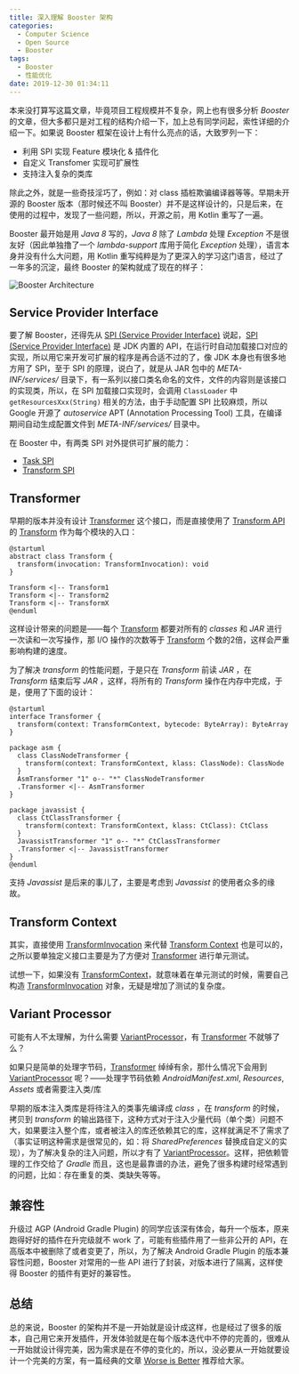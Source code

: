 ```yaml
---
title: 深入理解 Booster 架构
categories:
  - Computer Science
  - Open Source
  - Booster
tags:
  - Booster
  - 性能优化
date: 2019-12-30 01:34:11
---
```


本来没打算写这篇文章，毕竟项目工程规模并不复杂，网上也有很多分析 *Booster* 的文章，但大多都只是对工程的结构介绍一下，加上总有同学问起，索性详细的介绍一下。如果说 Booster 框架在设计上有什么亮点的话，大致罗列一下：

- 利用 SPI 实现 Feature 模块化 & 插件化
- 自定义 Transfomer 实现可扩展性
- 支持注入复杂的类库

除此之外，就是一些奇技淫巧了，例如：对 class 插桩欺骗编译器等等。早期未开源的 Booster 版本（那时候还不叫 Booster）并不是这样设计的，只是后来，在使用的过程中，发现了一些问题，所以，开源之前，用 Kotlin 重写了一遍。

Booster 最开始是用 *Java 8* 写的，*Java 8* 除了 *Lambda* 处理 *Exception* 不是很友好（因此单独撸了一个 *lambda-support* 库用于简化 *Exception* 处理），语言本身并没有什么大问题，用 Kotlin 重写纯粹是为了更深入的学习这门语言，经过了一年多的沉淀，最终 Booster 的架构就成了现在的样子：

![Booster Architecture](https://github.com/didi/booster/blob/master/assets/booster-architecture.png?raw=true)

## Service Provider Interface

要了解 Booster，还得先从 [SPI (Service Provider Interface)](https://docs.oracle.com/javase/tutorial/ext/basics/spi.html) 说起，[SPI (Service Provider Interface)](https://docs.oracle.com/javase/tutorial/ext/basics/spi.html) 是 JDK 内置的 API，在运行时自动加载接口对应的实现，所以用它来开发可扩展的程序是再合适不过的了，像 JDK 本身也有很多地方用了 SPI，至于 SPI 的原理，说白了，就是从 JAR 包中的 *META-INF/services/* 目录下，有一系列以接口类名命名的文件，文件的内容则是该接口的实现类，所以，在 SPI 加载接口实现时，会调用 `ClassLoader` 中 `getResourcesXxx(String)` 相关的方法，由于手动配置 SPI 比较麻烦，所以 Google 开源了 *autoservice* APT (Annotation Processing Tool) 工具，在编译期间自动生成配置文件到 *META-INF/services/* 目录中。

在 Booster 中，有两类 SPI 对外提供可扩展的能力：

- [Task SPI](https://github.com/didi/booster/blob/master/booster-task-spi)
- [Transform SPI](https://github.com/didi/booster/blob/master/booster-transform-spi)

## Transformer

早期的版本并没有设计 [Transformer](https://github.com/didi/booster/blob/master/booster-transform-spi/src/main/kotlin/com/didiglobal/booster/transform/Transformer.kt) 这个接口，而是直接使用了 [Transform API](http://tools.android.com/tech-docs/new-build-system/transform-api) 的 [Transform](http://google.github.io/android-gradle-dsl/javadoc/current/com/android/build/api/transform/Transform.html) 作为每个模块的入口：


```plantuml
@startuml
abstract class Transform {
  transform(invocation: TransformInvocation): void
}

Transform <|-- Transform1
Transform <|-- Transform2
Transform <|-- TransformX
@enduml
```

这样设计带来的问题是——每个 [Transform](http://google.github.io/android-gradle-dsl/javadoc/current/com/android/build/api/transform/Transform.html) 都要对所有的 *classes* 和 *JAR* 进行一次读和一次写操作，那 I/O 操作的次数等于 [Transform](http://google.github.io/android-gradle-dsl/javadoc/current/com/android/build/api/transform/Transform.html) 个数的2倍，这样会严重影响构建的速度。

为了解决 *transform* 的性能问题，于是只在 *Transform* 前读 *JAR* ，在 *Transform* 结束后写 *JAR* ，这样，将所有的 *Transform* 操作在内存中完成，于是，便用了下面的设计：

```plantuml
@startuml
interface Transformer {
  transform(context: TransformContext, bytecode: ByteArray): ByteArray
}

package asm {
  class ClassNodeTransformer {
    transform(context: TransformContext, klass: ClassNode): ClassNode
  }
  AsmTransformer "1" o-- "*" ClassNodeTransformer
  .Transformer <|-- AsmTransformer
}

package javassist {
  class CtClassTransformer {
    transform(context: TransformContext, klass: CtClass): CtClass
  }
  JavassistTransformer "1" o-- "*" CtClassTransformer
  .Transformer <|-- JavassistTransformer
}
@enduml
```

支持 *Javassist* 是后来的事儿了，主要是考虑到 *Javassist* 的使用者众多的缘故。

## Transform Context

其实，直接使用 [TransformInvocation](http://google.github.io/android-gradle-dsl/javadoc/current/com/android/build/api/transform/TransformInvocation.html) 来代替 [Transform Context](https://github.com/didi/booster/blob/master/booster-transform-spi/src/main/kotlin/com/didiglobal/booster/transform/TransformContext.kt) 也是可以的，之所以要单独定义接口主要是为了方便对 [Transformer](https://github.com/didi/booster/blob/master/booster-transform-spi/src/main/kotlin/com/didiglobal/booster/transform/Transformer.kt) 进行单元测试。

试想一下，如果没有 [TransformContext](https://github.com/didi/booster/blob/master/booster-transform-spi/src/main/kotlin/com/didiglobal/booster/transform/Transformer.kt)，就意味着在单元测试的时候，需要自己构造 [TransformInvocation](http://google.github.io/android-gradle-dsl/javadoc/current/com/android/build/api/transform/TransformInvocation.html) 对象，无疑是增加了测试的复杂度。

## Variant Processor

可能有人不太理解，为什么需要 [VariantProcessor](https://github.com/didi/booster/blob/master/booster-task-spi/src/main/kotlin/com/didiglobal/booster/task/spi/VariantProcessor.kt)，有 [Transformer](https://github.com/didi/booster/blob/master/booster-transform-spi/src/main/kotlin/com/didiglobal/booster/transform/Transformer.kt) 不就够了么？

如果只是简单的处理字节码，[Transformer](https://github.com/didi/booster/blob/master/booster-transform-spi/src/main/kotlin/com/didiglobal/booster/transform/Transformer.kt) 绰绰有余，那什么情况下会用到 [VariantProcessor](https://github.com/didi/booster/blob/master/booster-task-spi/src/main/kotlin/com/didiglobal/booster/task/spi/VariantProcessor.kt) 呢？——处理字节码依赖 *AndroidManifest.xml*, *Resources*, *Assets* 或者需要注入类/库

早期的版本注入类库是将待注入的类事先编译成 *class* ，在 *transform* 的时候，拷贝到 *transform* 的输出路径下，这种方式对于注入少量代码（单个类）问题不大，如果要注入整个库，或者被注入的库还依赖其它的库，这样就满足不了需求了（事实证明这种需求是很常见的，如：将 *SharedPreferences* 替换成自定义的实现），为了解决复杂的注入问题，所以才有了 [VariantProcessor](https://github.com/didi/booster/blob/master/booster-task-spi/src/main/kotlin/com/didiglobal/booster/task/spi/VariantProcessor.kt)。这样，把依赖管理的工作交给了 *Gradle* 而且，这也是最靠谱的办法，避免了很多构建时经常遇到的问题，比如：存在重复的类、类缺失等等。

## 兼容性

升级过 AGP (Android Gradle Plugin) 的同学应该深有体会，每升一个版本，原来跑得好好的插件在升完级就不 work 了，可能有些插件用了一些非公开的 API，在高版本中被删除了或者变更了，所以，为了解决 Android Gradle Plugin 的版本兼容性问题，Booster 对常用的一些 API 进行了封装，对版本进行了隔离，这样使得 Booster 的插件有更好的兼容性。

## 总结

总的来说，Booster 的架构并不是一开始就是设计成这样，也是经过了很多的版本，自己用它来开发插件，开发体验就是在每个版本迭代中不停的完善的，很难从一开始就设计得完美，因为需求是在不停的变化的，所以，没必要从一开始就要设计一个完美的方案，有一篇经典的文章 [Worse is Better](http://dreamsongs.com/WorseIsBetter.html) 推荐给大家。
